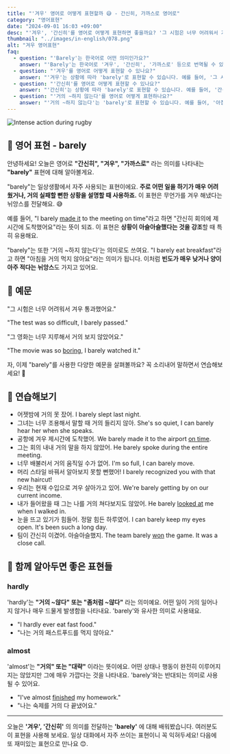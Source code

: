 ```yaml
---
title: "'겨우' 영어로 어떻게 표현할까 😅 - 간신히, 가까스로 영어로"
category: "영어표현"
date: "2024-09-01 16:03 +09:00"
desc: "'겨우', '간신히'를 영어로 어떻게 표현하면 좋을까요? '그 시험은 너무 어려워서 겨우 통과했어요.', '그 영화는 너무 지루해서 거의 보지 않았어요.' 등을 영어로 표현하는 법을 배워봅시다. 다양한 예문을 통해서 연습하고 본인의 표현으로 만들어 보세요."
thumbnail: "../images/in-english/078.png"
alt: "겨우 영어표현"
faq:
  - question: "'Barely'는 한국어로 어떤 의미인가요?"
    answer: "'Barely'는 한국어로 '겨우', '간신히', '가까스로' 등으로 번역될 수 있습니다. 어떤 일을 하기가 매우 어려웠거나, 거의 실패할 뻔한 상황을 설명할 때 사용합니다."
  - question: "'겨우'를 영어로 어떻게 표현할 수 있나요?"
    answer: "'겨우'는 상황에 따라 'barely'로 표현할 수 있습니다. 예를 들어, '그 시험은 너무 어려워서 겨우 통과했어요'는 'The test was so difficult, I barely passed'로 말할 수 있습니다."
  - question: "'간신히'를 영어로 어떻게 표현할 수 있나요?"
    answer: "'간신히'는 상황에 따라 'barely'로 표현할 수 있습니다. 예를 들어, '간신히 회의에 제시간에 도착했어요'는 'I barely made it to the meeting on time'으로 말할 수 있습니다."
  - question: "'거의 ~하지 않는다'를 영어로 어떻게 표현하나요?"
    answer: "'거의 ~하지 않는다'는 'barely'로 표현할 수 있습니다. 예를 들어, '아침을 거의 먹지 않아요'는 'I barely eat breakfast'로 표현할 수 있습니다."
---
```


![Intense action during rugby](../images/in-english/078-1.avif)

## 🌟 영어 표현 - barely

안녕하세요! 오늘은 영어로 **"간신히", "겨우", "가까스로"** 라는 의미를 나타내는 **"barely"** 표현에 대해 알아볼게요.

"barely"는 일상생활에서 자주 사용되는 표현이에요. **주로 어떤 일을 하기가 매우 어려웠거나, 거의 실패할 뻔한 상황을 설명할 때 사용하죠.** 이 표현은 무언가를 겨우 해냈다는 뉘앙스를 전달해요. 😅

예를 들어, "I barely [made it](/blog/in-english/244.make-it/) to the meeting on time"라고 하면 "간신히 회의에 제시간에 도착했어요"라는 뜻이 되죠. 이 표현은 **상황이 아슬아슬했다는 것을 강조**할 때 특히 유용해요.

"barely"는 또한 '거의 ~하지 않는다'는 의미로도 쓰여요. "I barely eat breakfast"라고 하면 "아침을 거의 먹지 않아요"라는 의미가 됩니다. 이처럼 **빈도가 매우 낮거나 양이 아주 적다는 뉘앙스**도 가지고 있어요.

## 📖 예문

"그 시험은 너무 어려워서 겨우 통과했어요."

"The test was so difficult, I barely passed."

"그 영화는 너무 지루해서 거의 보지 않았어요."

"The movie was so [boring](/blog/vocab-1/040.boring/), I barely watched it."

자, 이제 "barely"를 사용한 다양한 예문을 살펴볼까요? 꼭 소리내어 말하면서 연습해보세요! 🚀

## 💬 연습해보기

<ul data-interactive-list>
  <li data-interactive-item>
    <span data-toggler>어젯밤에 거의 못 잤어.</span>
    <span data-answer>I barely slept last night.</span>
  </li>
  <li data-interactive-item>
    <span data-toggler>그녀는 너무 조용해서 말할 때 거의 들리지 않아.</span>
    <span data-answer>She's so quiet, I can barely hear her when she speaks.</span>
  </li>
  <li data-interactive-item>
    <span data-toggler>공항에 겨우 제시간에 도착했어.</span>
    <span data-answer>We barely made it to the airport <a href="/blog/vocab-1/043.on-time/">on time</a>.</span>
  </li>
  <li data-interactive-item>
    <span data-toggler>그는 회의 내내 거의 말을 하지 않았어.</span>
    <span data-answer>He barely spoke during the entire meeting.</span>
  </li>
  <li data-interactive-item>
    <span data-toggler>너무 배불러서 거의 움직일 수가 없어.</span>
    <span data-answer>I'm so full, I can barely move.</span>
  </li>
  <li data-interactive-item>
    <span data-toggler>머리 스타일 바꿔서 알아보지 못할 뻔했어!</span>
    <span data-answer>I barely recognized you with that new haircut!</span>
  </li>
  <li data-interactive-item>
    <span data-toggler>우리는 현재 수입으로 겨우 살아가고 있어.</span>
    <span data-answer>We're barely getting by on our current income.</span>
  </li>
  <li data-interactive-item>
    <span data-toggler>내가 들어왔을 때 그는 나를 거의 쳐다보지도 않았어.</span>
    <span data-answer>He barely <a href="/blog/in-english/319.look-at/">looked at</a> me when I walked in.</span>
  </li>
  <li data-interactive-item>
    <span data-toggler>눈을 뜨고 있기가 힘들어. 정말 힘든 하루였어.</span>
    <span data-answer>I can barely keep my eyes open. It's been such a long day.</span>
  </li>
  <li data-interactive-item>
    <span data-toggler>팀이 간신히 이겼어. 아슬아슬했지.</span>
    <span data-answer>The team barely <a href="/blog/in-english/456.win/">won</a> the game. It was a close call.</span>
  </li>
</ul>

## 🤝 함께 알아두면 좋은 표현들

### hardly

'hardly'는 **"거의 ~않다" 또는 "좀처럼 ~않다"** 라는 의미예요. 어떤 일이 거의 일어나지 않거나 매우 드물게 발생함을 나타내요. 'barely'와 유사한 의미로 사용돼요.

- "I hardly ever eat fast food."
- "나는 거의 패스트푸드를 먹지 않아요."

### almost

'almost'는 **"거의" 또는 "대략"** 이라는 뜻이에요. 어떤 상태나 행동이 완전히 이루어지지는 않았지만 그에 매우 가깝다는 것을 나타내요. 'barely'와는 반대되는 의미로 사용될 수 있어요.

- "I've almost [finished](/blog/in-english/295.finish/) my homework."
- "나는 숙제를 거의 다 끝냈어요."

---

오늘은 **'겨우', '간신히'** 의 의미를 전달하는 **'barely'** 에 대해 배워봤습니다. 여러분도 이 표현을 사용해 보세요. 일상 대화에서 자주 쓰이는 표현이니 꼭 익혀두세요! 다음에 또 재미있는 표현으로 만나요 😊.
